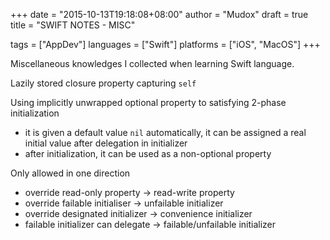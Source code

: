 +++
date      = "2015-10-13T19:18:08+08:00"
author    = "Mudox"
draft     = true
title     = "SWIFT NOTES - MISC"

tags      = ["AppDev"]
languages = ["Swift"]
platforms = ["iOS", "MacOS"]
+++

Miscellaneous knowledges I collected when learning Swift language.
<!--more-->

Lazily stored closure property capturing `self`

Using implicitly unwrapped optional property to satisfying 2-phase
initialization

+ it is given a default value `nil` automatically, it can be assigned a real
  initial value after delegation in initializer
+ after initialization, it can be used as a non-optional property

Only allowed in one direction

* override read-only property -> read-write property
* override failable initialiser -> unfailable initializer
* override designated initializer -> convenience initializer
* failable initializer can delegate -> failable/unfailable initializer
